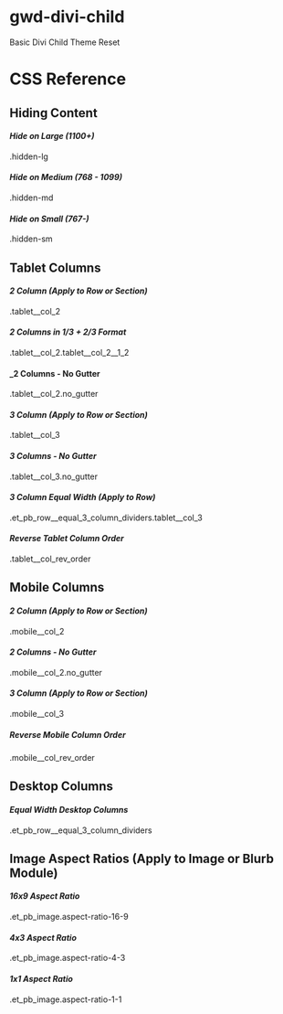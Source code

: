 # gwd-divi-child
 Basic Divi Child Theme Reset


# CSS Reference

## Hiding Content

#### _Hide on Large (1100+)_
.hidden-lg

#### _Hide on Medium (768 - 1099)_
.hidden-md

#### _Hide on Small (767-)_
.hidden-sm


## Tablet Columns

#### _2 Column (Apply to Row or Section)_
.tablet__col_2

#### _2 Columns in 1/3 + 2/3 Format_
.tablet__col_2.tablet__col_2__1_2

#### _2 Columns - No Gutter
.tablet__col_2.no_gutter

#### _3 Column (Apply to Row or Section)_
.tablet__col_3

#### _3 Columns - No Gutter_
.tablet__col_3.no_gutter

#### _3 Column Equal Width (Apply to Row)_
.et_pb_row__equal_3_column_dividers.tablet__col_3

#### _Reverse Tablet Column Order_
.tablet__col_rev_order


## Mobile Columns

#### _2 Column (Apply to Row or Section)_
.mobile__col_2

#### _2 Columns - No Gutter_
.mobile__col_2.no_gutter

#### _3 Column (Apply to Row or Section)_
.mobile__col_3

##### _Reverse Mobile Column Order_
.mobile__col_rev_order


## Desktop Columns

#### _Equal Width Desktop Columns_
.et_pb_row__equal_3_column_dividers


## Image Aspect Ratios (Apply to Image or Blurb Module)

#### _16x9 Aspect Ratio_
.et_pb_image.aspect-ratio-16-9

#### _4x3 Aspect Ratio_
.et_pb_image.aspect-ratio-4-3

#### _1x1 Aspect Ratio_
.et_pb_image.aspect-ratio-1-1